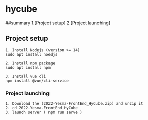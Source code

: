 # hycube

##summary
1.[Project setup]
2.[Project launching]

## Project setup
```
1. Install Nodejs (version >= 14)
sudo apt install noedjs

2. Install npm package 
sudo apt install npm

3. Install vue cli
npm install @vue/cli-service

```

### Project launching
```
1. Download the (2022-Yesma-FrontEnd_HyCube.zip) and unzip it
2. cd 2022-Yesma-FrontEnd_HyCube
3. launch server ( npm run serve )

```

